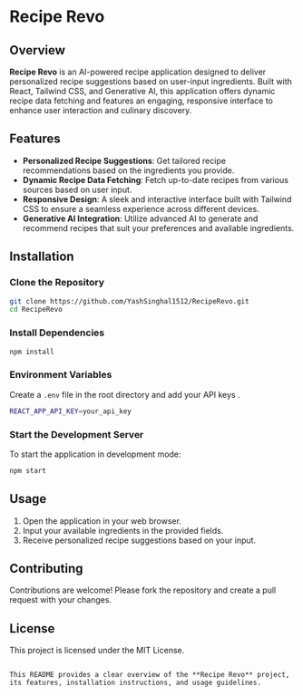 
# Recipe Revo

## Overview

**Recipe Revo** is an AI-powered recipe application designed to deliver personalized recipe suggestions based on user-input ingredients. Built with React, Tailwind CSS, and Generative AI, this application offers dynamic recipe data fetching and features an engaging, responsive interface to enhance user interaction and culinary discovery.

## Features

- **Personalized Recipe Suggestions**: Get tailored recipe recommendations based on the ingredients you provide.
- **Dynamic Recipe Data Fetching**: Fetch up-to-date recipes from various sources based on user input.
- **Responsive Design**: A sleek and interactive interface built with Tailwind CSS to ensure a seamless experience across different devices.
- **Generative AI Integration**: Utilize advanced AI to generate and recommend recipes that suit your preferences and available ingredients.

## Installation

### Clone the Repository

```bash
git clone https://github.com/YashSinghal1512/RecipeRevo.git
cd RecipeRevo
```

### Install Dependencies

```bash
npm install
```

### Environment Variables

Create a `.env` file in the root directory and add your API keys .

```bash
REACT_APP_API_KEY=your_api_key
```

### Start the Development Server

To start the application in development mode:

```bash
npm start
```



## Usage

1. Open the application in your web browser.
2. Input your available ingredients in the provided fields.
3. Receive personalized recipe suggestions based on your input.

## Contributing

Contributions are welcome! Please fork the repository and create a pull request with your changes.

## License

This project is licensed under the MIT License.
```

This README provides a clear overview of the **Recipe Revo** project, its features, installation instructions, and usage guidelines.
